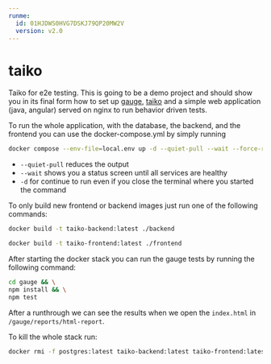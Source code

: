```yaml
---
runme:
  id: 01HJDWS0HVG7DSKJ79QP20MW2V
  version: v2.0
---
```


# taiko

Taiko for e2e testing. This is going to be a demo project and should show you in its final form how to set up [gauge](gauge.org), [taiko](taiko.org) and a simple web application (java, angular) served on nginx to run behavior driven tests.

To run the whole application, with the database, the backend, and the frontend you can use the docker-compose.yml by simply running

```sh {"id":"01HJJJ2J91E5A4ET7DWXCH5A06"}
docker compose --env-file=local.env up -d --quiet-pull --wait --force-recreate --remove-orphans
```

- `--quiet-pull` reduces the output
- `--wait` shows you a status screen until all services are healthy
- `-d` for continue to run even if you close the terminal where you started the command

To only build new frontend or backend images just run one of the following commands:

```sh {"id":"01HJTE738X62QCGNCEJBWJ12VH"}
docker build -t taiko-backend:latest ./backend
```

```sh {"id":"01HJTE7KKXFFH3FVQFM9SJTDQS"}
docker build -t taiko-frontend:latest ./frontend
```

After starting the docker stack you can run the gauge tests by running the following command:

```sh {"id":"01HJN7AFANY8GS4JC4RCEH3JZE"}
cd gauge && \
npm install && \
npm test
```

After a runthrough we can see the results when we open the `index.html` in `/gauge/reports/html-report`.

To kill the whole stack run:

```sh {"id":"01HJTE8RY5CFMWKSD035458QRH"}
docker rmi -f postgres:latest taiko-backend:latest taiko-frontend:latest 
```
